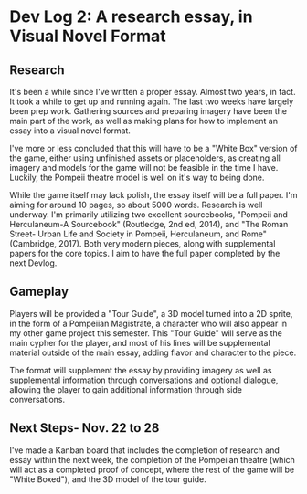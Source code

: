 # Dev Log 2: A research essay, in Visual Novel Format

## Research
It's been a while since I've written a proper essay. Almost two years, in fact. It took a while to get up and running again. The last two weeks have largely been prep work. Gathering sources and preparing imagery have been the main part of the work, as well as making plans for how to implement an essay into a visual novel format. 

I've more or less concluded that this will have to be a "White Box" version of the game, either using unfinished assets or placeholders, as creating all imagery and models for the game will not be feasible in the time I have. Luckily, the Pompeii theatre model is well on it's way to being done. 

While the game itself may lack polish, the essay itself will be a full paper. I'm aiming for around 10 pages, so about 5000 words. Research is well underway. I'm primarily utilizing two excellent sourcebooks, "Pompeii and Herculaneum-A Sourcebook" (Routledge, 2nd ed, 2014), and "The Roman Street- Urban Life and Society in Pompeii, Herculaneum, and Rome" (Cambridge, 2017). Both very modern pieces, along with supplemental papers for the core topics. I aim to have the full paper completed by the next Devlog. 

## Gameplay

Players will be provided a "Tour Guide", a 3D model turned into a 2D sprite, in the form of a Pompeiian Magistrate, a character who will also appear in my other game project this semester. This "Tour Guide" will serve as the main cypher for the player, and most of his lines will be supplemental material outside of the main essay, adding flavor and character to the piece. 

The format will supplement the essay by providing imagery as well as supplemental information through conversations and optional dialogue, allowing the player to gain additional information through side conversations. 

## Next Steps- Nov. 22 to 28

I've made a Kanban board that includes the completion of research and essay within the next week, the completion of the Pompeiian theatre (which will act as a completed proof of concept, where the rest of the game will be "White Boxed"), and the 3D model of the tour guide. 